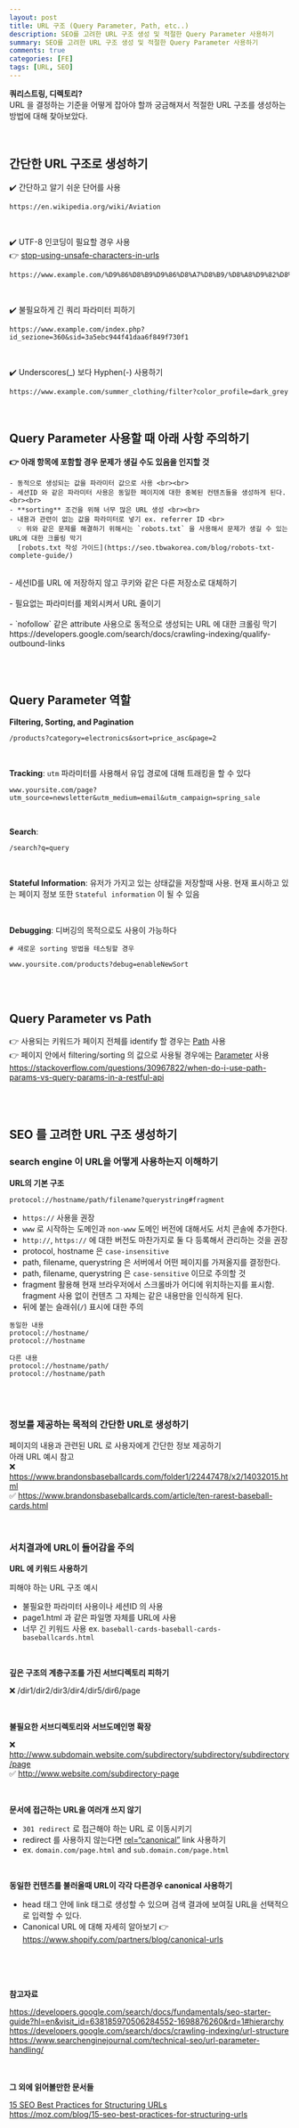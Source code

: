 ```yaml
---
layout: post
title: URL 구조 (Query Parameter, Path, etc..)
description: SEO를 고려한 URL 구조 생성 및 적절한 Query Parameter 사용하기
summary: SEO를 고려한 URL 구조 생성 및 적절한 Query Parameter 사용하기
comments: true
categories: [FE]
tags: [URL, SEO]
---
```


**쿼리스트링, 디렉토리?** <br>
URL 을 결정하는 기준을 어떻게 잡아야 할까 궁금해져서 적절한 URL 구조를 생성하는 방법에 대해 찾아보았다.

<br>

## 간단한 URL 구조로 생성하기

✔️ 간단하고 알기 쉬운 단어를 사용

```
https://en.wikipedia.org/wiki/Aviation
```

<br>

✔️ UTF-8 인코딩이 필요할 경우 사용 <br>
👉 [stop-using-unsafe-characters-in-urls](https://perishablepress.com/stop-using-unsafe-characters-in-urls/)

```
https://www.example.com/%D9%86%D8%B9%D9%86%D8%A7%D8%B9/%D8%A8%D9%82%D8%A7%D9%84%D8%A9
```

<br>

✔️ 불필요하게 긴 쿼리 파라미터 피하기

```
https://www.example.com/index.php?id_sezione=360&sid=3a5ebc944f41daa6f849f730f1
```

<br>

✔️ Underscores(\_) 보다 Hyphen(-) 사용하기

```
https://www.example.com/summer_clothing/filter?color_profile=dark_grey
```

<br>

## Query Parameter 사용할 때 아래 사항 주의하기

**👉 아래 항목에 포함할 경우 문제가 생길 수도 있음을 인지할 것**
<br>

```
- 동적으로 생성되는 값을 파라미터 값으로 사용 <br><br>
- 세션ID 와 같은 파라미터 사용은 동일한 페이지에 대한 중복된 컨텐츠들을 생성하게 된다. <br><br>
- **sorting** 조건을 위해 너무 많은 URL 생성 <br><br>
- 내용과 관련이 없는 값을 파라미터로 넣기 ex. referrer ID <br>
  💡 위와 같은 문제를 해결하기 위해서는 `robots.txt` 을 사용해서 문제가 생길 수 있는 URL에 대한 크롤링 막기
  [robots.txt 작성 가이드](https://seo.tbwakorea.com/blog/robots-txt-complete-guide/)
```

<br>
- 세션ID를 URL 에 저장하지 않고 쿠키와 같은 다른 저장소로 대체하기 <br><br>
- 필요없는 파라미터를 제외시켜서 URL 줄이기 <br><br>
- `nofollow` 같은 attribute 사용으로 동적으로 생성되는 URL 에 대한 크롤링 막기 https://developers.google.com/search/docs/crawling-indexing/qualify-outbound-links


<br><br>

## Query Parameter 역할

**Filtering, Sorting, and Pagination**

```
/products?category=electronics&sort=price_asc&page=2
```

<br>

**Tracking**: `utm` 파라미터를 사용해서 유입 경로에 대해 트래킹을 할 수 있다

```
www.yoursite.com/page?utm_source=newsletter&utm_medium=email&utm_campaign=spring_sale
```

<br>

**Search**:

```
/search?q=query
```

<br>

**Stateful Information**: 유저가 가지고 있는 상태값을 저장할때 사용. 현재 표시하고 있는 페이지 정보 또한 `Stateful information` 이 될 수 있음

<br>

**Debugging**: 디버깅의 목적으로도 사용이 가능하다

```
# 새로운 sorting 방법을 테스팅할 경우

www.yoursite.com/products?debug=enableNewSort
```

<br><br>

## Query Parameter vs Path

👉 사용되는 키워드가 페이지 전체를 identify 할 경우는 <u>Path</u> 사용 <br>
👉 페이지 안에서 filtering/sorting 의 값으로 사용될 경우에는 <u>Parameter</u> 사용
<https://stackoverflow.com/questions/30967822/when-do-i-use-path-params-vs-query-params-in-a-restful-api>

<br><br>

## SEO 를 고려한 URL 구조 생성하기

### search engine 이 URL을 어떻게 사용하는지 이해하기

**URL의 기본 구조**

```
protocol://hostname/path/filename?querystring#fragment
```

- `https://` 사용을 권장
- `www` 로 시작하는 도메인과 `non-www` 도메인 버전에 대해서도 서치 콘솔에 추가한다.
- `http://`, `https://` 에 대한 버전도 마찬가지로 둘 다 등록해서 관리하는 것을 권장
- protocol, hostname 은 `case-insensitive`
- path, filename, querystring 은 서버에서 어떤 페이지를 가져올지를 결정한다.
- path, filename, querystring 은 `case-sensitive` 이므로 주의할 것
- fragment 활용해 현재 브라우저에서 스크롤바가 어디에 위치하는지를 표시함. fragment 사용 없이 컨텐츠 그 자체는 같은 내용만을 인식하게 된다.
- 뒤에 붙는 슬래쉬(`/`) 표시에 대한 주의

```
동일한 내용
protocol://hostname/
protocol://hostname

다른 내용
protocol://hostname/path/
protocol://hostname/path
```

<br><br>

### 정보를 제공하는 목적의 간단한 URL로 생성하기

페이지의 내용과 관련된 URL 로 사용자에게 간단한 정보 제공하기 <br>
아래 URL 예시 참고 <br>
❌ https://www.brandonsbaseballcards.com/folder1/22447478/x2/14032015.html <br>
✅ https://www.brandonsbaseballcards.com/article/ten-rarest-baseball-cards.html <br>

<br>

### 서치결과에 URL이 들어감을 주의

**URL 에 키워드 사용하기**

피해야 하는 URL 구조 예시 <br>

- 불필요한 파라미터 사용이나 세션ID 의 사용
- page1.html 과 같은 파일명 자체를 URL에 사용
- 너무 긴 키워드 사용 ex. `baseball-cards-baseball-cards-baseballcards.html`

<br>

**깊은 구조의 계층구조를 가진 서브디렉토리 피하기**

❌ /dir1/dir2/dir3/dir4/dir5/dir6/page

<br>

**불필요한 서브디렉토리와 서브도메인명 확장**

❌ http://www.subdomain.website.com/subdirectory/subdirectory/subdirectory/page <br>
✅ http://www.website.com/subdirectory-page

<br>

**문서에 접근하는 URL을 여러개 쓰지 않기**

- `301 redirect` 로 접근해야 하는 URL 로 이동시키기
- redirect 를 사용하지 않는다면 <u>rel=“canonical”</u> link 사용하기
- ex. `domain.com/page.html` and `sub.domain.com/page.html`

<br>

**동일한 컨텐츠를 불러올때 URL이 각각 다른경우 canonical 사용하기**

- head 태그 안에 link 태그로 생성할 수 있으며 검색 결과에 보여질 URL을 선택적으로 입력할 수 있다.
- Canonical URL 에 대해 자세히 알아보기 👉 <https://www.shopify.com/partners/blog/canonical-urls>

<br><br><br>

**참고자료**
<br>

<https://developers.google.com/search/docs/fundamentals/seo-starter-guide?hl=en&visit_id=638185970506284552-1698876260&rd=1#hierarchy><br>
<https://developers.google.com/search/docs/crawling-indexing/url-structure><br>
<https://www.searchenginejournal.com/technical-seo/url-parameter-handling/>

<br><br>
**그 외에 읽어볼만한 문서들**<br>

[15 SEO Best Practices for Structuring URLs](https://moz.com/blog/15-seo-best-practices-for-structuring-urls)<br>
<https://moz.com/blog/15-seo-best-practices-for-structuring-urls>
